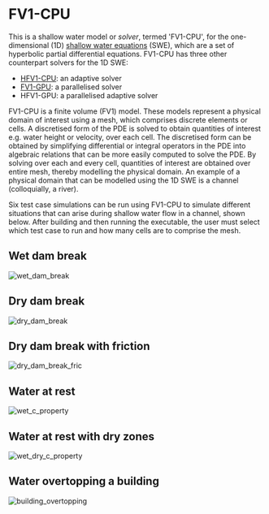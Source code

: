 # FV1-CPU

This is a shallow water model or *solver*, termed 'FV1-CPU', for the one-dimensional (1D) [shallow water equations](https://en.wikipedia.org/wiki/Shallow_water_equations) (SWE), which are a set of hyperbolic partial differential equations. FV1-CPU has three other counterpart solvers for the 1D SWE:

* [HFV1-CPU](github.com/al0vya/HFV1_cpp): an adaptive solver
* [FV1-GPU](github.com/al0vya/FV1_GPU): a parallelised solver
* HFV1-GPU: a parallelised adaptive solver

FV1-CPU is a finite volume (FV1) model. These models represent a physical domain of interest using a mesh, which comprises discrete elements or cells. A discretised form of the PDE is solved to obtain quantities of interest e.g. water height or velocity, over each cell. The discretised form can be obtained by simplifying differential or integral operators in the PDE into algebraic relations that can be more easily computed to solve the PDE. By solving over each and every cell, quantities of interest are obtained over entire mesh, thereby modelling the physical domain. An example of a physical domain that can be modelled using the 1D SWE is a channel (colloquially, a river).

Six test case simulations can be run using FV1-CPU to simulate different situations that can arise during shallow water flow in a channel, shown below. After building and then running the executable, the user must select which test case to run and how many cells are to comprise the mesh.

## Wet dam break

![wet_dam_break](https://github.com/al0vya/FV1_GPU/tree/master/FV1_GPU_1D/test_case_gifs/wet_dam_break.gif)

## Dry dam break

![dry_dam_break](https://github.com/al0vya/FV1_GPU/tree/master/FV1_GPU_1D/test_case_gifs/dry_dam_break.gif)

## Dry dam break with friction

![dry_dam_break_fric](https://github.com/al0vya/FV1_GPU/tree/master/FV1_GPU_1D/test_case_gifs/dry_dam_break_fric.gif)

## Water at rest

![wet_c_property](https://github.com/al0vya/FV1_GPU/tree/master/FV1_GPU_1D/test_case_gifs/wet_c_property.gif)

## Water at rest with dry zones

![wet_dry_c_property](https://github.com/al0vya/FV1_GPU/tree/master/FV1_GPU_1D/test_case_gifs/wet_dry_c_property.gif)

## Water overtopping a building

![building_overtopping](https://github.com/al0vya/FV1_GPU/tree/master/FV1_GPU_1D/test_case_gifs/building_overtopping.gif)

